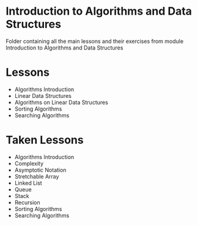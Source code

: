 # Introduction to Algorithms and Data Structures
Folder containing all the main lessons and their exercises from module Introduction to Algorithms and Data Structures
# Lessons
 - Algorithms Introduction
 - Linear Data Structures
 - Algorithms on Linear Data Structures
 - Sorting Algorithms
 - Searching Algorithms
# Taken Lessons
  - Algorithms Introduction
  - Complexity
  - Asymptotic Notation
  - Stretchable Array
  - Linked List
  - Queue
  - Stack
  - Recursion
  - Sorting Algorithms
  - Searching Algorithms
